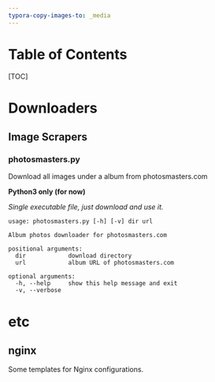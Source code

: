 ```yaml
---
typora-copy-images-to: _media
---
```


# Table of Contents
[TOC]

# Downloaders

## Image Scrapers

### photosmasters.py

Download all images under a album from photosmasters.com

**Python3 only (for now)**

*Single executable file, just download and use it.*

```
usage: photosmasters.py [-h] [-v] dir url

Album photos downloader for photosmasters.com

positional arguments:
  dir            download directory
  url            album URL of photosmasters.com

optional arguments:
  -h, --help     show this help message and exit
  -v, --verbose
```

# etc

## nginx

Some templates for Nginx configurations.